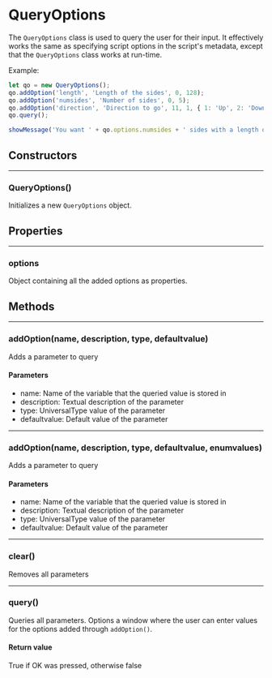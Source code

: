 # QueryOptions

The `QueryOptions` class is used to query the user for their input. It effectively works the same as specifying script options in the script's metadata, except that the `QueryOptions` class works at run-time.

Example:

```js
let qo = new QueryOptions();
qo.addOption('length', 'Length of the sides', 0, 128);
qo.addOption('numsides', 'Number of sides', 0, 5);
qo.addOption('direction', 'Direction to go', 11, 1, { 1: 'Up', 2: 'Down' }); // Enumeration
qo.query();

showMessage('You want ' + qo.options.numsides + ' sides with a length of ' + qo.options.length);
```
## Constructors

---
### QueryOptions()
Initializes a new `QueryOptions` object.
## Properties

---
### options
Object containing all the added options as properties.
## Methods

---
### addOption(name, description, type, defaultvalue)
Adds a parameter to query
#### Parameters
* name: Name of the variable that the queried value is stored in
* description: Textual description of the parameter
* type: UniversalType value of the parameter
* defaultvalue: Default value of the parameter

---
### addOption(name, description, type, defaultvalue, enumvalues)
Adds a parameter to query
#### Parameters
* name: Name of the variable that the queried value is stored in
* description: Textual description of the parameter
* type: UniversalType value of the parameter
* defaultvalue: Default value of the parameter

---
### clear()
Removes all parameters

---
### query()
Queries all parameters. Options a window where the user can enter values for the options added through `addOption()`.
#### Return value
True if OK was pressed, otherwise false
